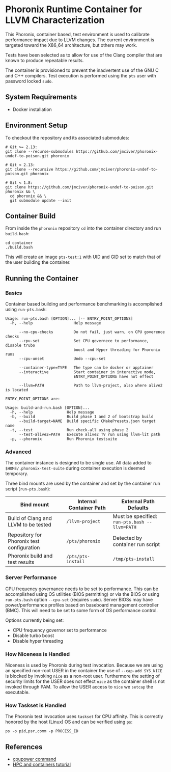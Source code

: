# Phoronix Runtime Container for LLVM Characterization

This Phoronix, container based, test environment is used to calibrate
performance impact due to LLVM changes. The current environment is targeted
toward the X86_64 architecture, but others may work.

Tests have been selected as to allow for use of the Clang compiler that are known
to produce repeatable results.

The container is provisioned to prevent the inadvertent use of the GNU C and C++
compilers. Test execution is performed using the `pts` user with password locked
`sudo`.

## System Requirements

* Docker installation

## Environment Setup

To checkout the repository and its associated submodules:
```
# Git >= 2.13:
git clone --recurse-submodules https://github.com/jmciver/phoronix-undef-to-poison.git phoronix

# Git < 2.13:
git clone --recursive https://github.com/jmciver/phoronix-undef-to-poison.git phoronix

# Git < 1.8:
git clone https://github.com/jmciver/phoronix-undef-to-poison.git phoronix && \
  cd phoronix && \
  git submodule update --init
```

## Container Build

From inside the `phoronix` repository `cd` into the container directory
and run `build.bash`:

```
cd container
./build.bash
```

This will create an image `pts-test:1` with UID and GID set to match that of the
user building the container.

## Running the Container

### Basics
Container based building and performance benchmarking is accomplished using
`run-pts.bash`:
```
Usage: run-pts.bash [OPTION]... [-- ENTRY_POINT_OPTIONS]
  -h, --help                  Help message

      --no-cpu-checks         Do not fail, just warn, on CPU goverence checks
      --cpu-set               Set CPU governece to performance, disable trubo
                              boost and Hyper threading for Phoronix runs
      --cpu-unset             Undo --cpu-set

      --container-type=TYPE   The type can be docker or apptainer
      --interactive           Start container in interactive mode,
                              ENTRY_POINT_OPTIONS have not effect

      --llvm=PATH             Path to llvm-project, also where alive2 is located

ENTRY_POINT_OPTIONS are:

Usage: build-and-run.bash [OPTION]...
  -h, --help               Help message
  -b, --build              Build phase 1 and 2 of bootstrap build
      --build-target=NAME  Build specific CMakePresets.json target name
  -t, --test               Run check-all using phase 2
      --test-alive2=PATH   Execute alive2 TV run using llvm-lit path
  -p, --phoronix           Run Phoronix testsuite
```
### Advanced

The container instance is designed to be single use. All data added to
`$HOME/.phoronix-test-suite` during container execution is deemed
temporary.

Three bind mounts are used by the container and set by the container run script
(`run-pts.bash`):

| Bind mount | Internal Container Path | External Path Defaults |
| ---------- | ----------------------- | ---------------------- |
| Build of Clang and LLVM to be tested | `/llvm-project` | Must be specified: `run-pts.bash --llvm=PATH`|
| Repository for Phoronix test configuration | `/pts/phoronix` | Detected by container run script |
| Phoronix build and test results | `/pts/pts-install` | `/tmp/pts-install` |

### Server Performance

CPU frequency governance needs to be set to performance. This can be
accomplished using OS utilities (BIOS permitting) or via the BIOS or using
`run-pts.bash` option `--cpu-set` (requires `sudo`). Server BIOSs may have
power/performance profiles based on baseboard management controller (BMC). This
will need to be set to some form of OS performance control.

Options currently being set:
* CPU frequency governor set to performance
* Disable turbo boost
* Disable hyper threading

### How Niceness is Handled

Niceness is used by Phoronix during test invocation. Because we are using an
specified non-root USER in the container the use of `--cap-add SYS_NICE` is
blocked by invoking `nice` as a non-root user. Furthermore the setting of
security limits for the USER does not effect `nice` as the container shell is
not invoked through PAM. To allow the USER access to `nice` we `setcap` the
executable.

### How Taskset is Handled

The Phoronix test invocation uses `taskset` for CPU affinity. This is correctly
honored by the host (Linux) OS and can be verified using `ps`:

```
ps -o pid,psr,comm -p PROCESS_ID
```

## References

* [cpupower command](https://wiki.archlinux.org/title/CPU_frequency_scaling)
* [HPC and containers tutorial](https://containers-at-tacc.readthedocs.io/en/latest/containers/00.overview.html)